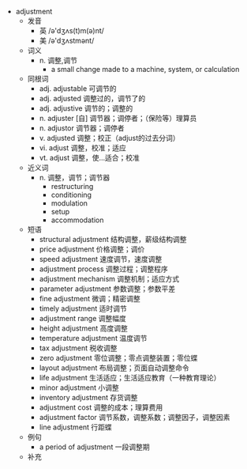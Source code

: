 - adjustment
  - 发音
    - 英 /ə'dʒʌs(t)m(ə)nt/
    - 美 /ə'dʒʌstmənt/
  - 词义
    - n. 调整,调节
      - a small change made to a machine, system, or calculation
  - 同根词
    - adj. adjustable 可调节的
    - adj. adjusted 调整过的，调节了的
    - adj. adjustive 调节的；调整的
    - n. adjuster [自] 调节器；调停者；（保险等）理算员
    - n. adjustor 调节器；调停者
    - v. adjusted 调整；校正（adjust的过去分词）
    - vi. adjust 调整，校准；适应
    - vt. adjust 调整，使…适合；校准
  - 近义词
    - n. 调整，调节；调节器
      - restructuring
      - conditioning
      - modulation
      - setup
      - accommodation
  - 短语
    - structural adjustment 结构调整，薪级结构调整
    - price adjustment 价格调整；调价
    - speed adjustment 速度调节，速度调整
    - adjustment process 调整过程；调整程序
    - adjustment mechanism 调整机制；适应方式
    - parameter adjustment 参数调整；参数平差
    - fine adjustment 微调；精密调整
    - timely adjustment 适时调节
    - adjustment range 调整幅度
    - height adjustment 高度调整
    - temperature adjustment 温度调节
    - tax adjustment 税收调整
    - zero adjustment 零位调整；零点调整装置；零位蝶
    - layout adjustment 布局调整；页面自动调整命令
    - life adjustment 生活适应；生活适应教育（一种教育理论）
    - minor adjustment 小调整
    - inventory adjustment 存货调整
    - adjustment cost 调整的成本；理算费用
    - adjustment factor 调节系数，调整系数；调整因子，调整因素
    - line adjustment 行距蝶
  - 例句
    - a period of adjustment 一段调整期
  - 补充